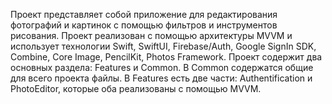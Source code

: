 Проект представляет собой приложение для редактирования фотографий и картинок с помощью фильтров и инструментов рисования.
Проект реализован с помощью архитектуры MVVM и использует технологии Swift, SwiftUI, Firebase/Auth, Google SignIn SDK, Combine, Core Image, PencilKit, Photos Framework.
Проект содержит два основных раздела: Features и Common. В Common содержатся общие для всего проекта файлы.
В Features есть две части: Authentification и PhotoEditor, которые оба реализованы с помощью MVVM.

